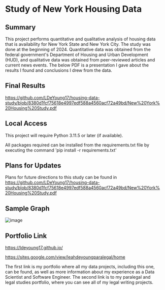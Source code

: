 # Study of New York Housing Data

<h2>Summary</h2>

This project performs quantitative and qualitative analysis of housing data that is availability for New York State and New York City. The study was done at the beginning of 2024. Quantitative data was obtained from the federal government's Department of Housing and Urban Development (HUD), and qualitative data was obtained from peer-reviewed articles and current news events. The below PDF is a presentation I gave about the results I found and conclusions I drew from the data.

<h2>Final Results</h2>

https://github.com/LDeYoung17/housing-data-study/blob/8380d1fcf75618e4997edf588a4560acf72a49bd/New%20York%20Housing%20Study.pdf

<h2>Local Access</h2>

This project will require Python 3.11.5 or later (if available).

All packages required can be installed from the requirements.txt file by executing the command 'pip install -r requirements.txt'

<h2>Plans for Updates</h2>

Plans for future directions to this study can be found in https://github.com/LDeYoung17/housing-data-study/blob/8380d1fcf75618e4997edf588a4560acf72a49bd/New%20York%20Housing%20Study.pdf

<h2>Sample Graph</h2>

![image](https://github.com/user-attachments/assets/6b95ecd4-74b9-4f4d-ae39-bf285a221c47)



<h2>Portfolio Link</h2>

https://ldeyoung17.github.io/

https://sites.google.com/view/leahdeyoungparalegal/home

The first link is my portfolio where all my data projects, including this one, can be found, as well as more information about my experience as a Data Scientist and Software Engineer. The second link is to my paralegal and legal studies portfolio, where you can see all of my legal writing projects.

